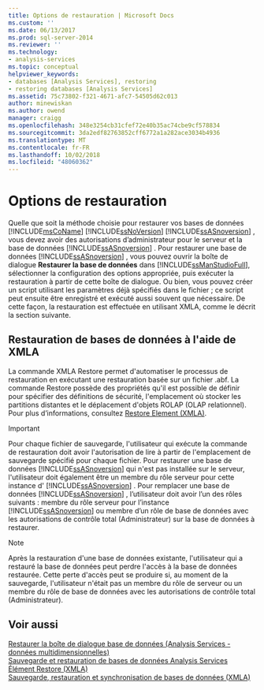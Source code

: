 ```yaml
---
title: Options de restauration | Microsoft Docs
ms.custom: ''
ms.date: 06/13/2017
ms.prod: sql-server-2014
ms.reviewer: ''
ms.technology:
- analysis-services
ms.topic: conceptual
helpviewer_keywords:
- databases [Analysis Services], restoring
- restoring databases [Analysis Services]
ms.assetid: 75c73802-f321-4671-afc7-54505d62c013
author: minewiskan
ms.author: owend
manager: craigg
ms.openlocfilehash: 348e3254cb31cfef72e40b35ac74cbe9cf578834
ms.sourcegitcommit: 3da2edf82763852cff6772a1a282ace3034b4936
ms.translationtype: MT
ms.contentlocale: fr-FR
ms.lasthandoff: 10/02/2018
ms.locfileid: "48060362"
---
```

# <a name="restore-options"></a>Options de restauration
  Quelle que soit la méthode choisie pour restaurer vos bases de données [!INCLUDE[msCoName](../../includes/msconame-md.md)] [!INCLUDE[ssNoVersion](../../includes/ssnoversion-md.md)] [!INCLUDE[ssASnoversion](../../includes/ssasnoversion-md.md)] , vous devez avoir des autorisations d’administrateur pour le serveur et la base de données [!INCLUDE[ssASnoversion](../../includes/ssasnoversion-md.md)] . Pour restaurer une base de données [!INCLUDE[ssASnoversion](../../includes/ssasnoversion-md.md)] , vous pouvez ouvrir la boîte de dialogue **Restaurer la base de données** dans [!INCLUDE[ssManStudioFull](../../includes/ssmanstudiofull-md.md)], sélectionner la configuration des options appropriée, puis exécuter la restauration à partir de cette boîte de dialogue. Ou bien, vous pouvez créer un script utilisant les paramètres déjà spécifiés dans le fichier ; ce script peut ensuite être enregistré et exécuté aussi souvent que nécessaire. De cette façon, la restauration est effectuée en utilisant XMLA, comme le décrit la section suivante.  
  
## <a name="restoring-databases-using-xmla"></a>Restauration de bases de données à l'aide de XMLA  
 La commande XMLA Restore permet d'automatiser le processus de restauration en exécutant une restauration basée sur un fichier .abf. La commande Restore possède des propriétés qu'il est possible de définir pour spécifier des définitions de sécurité, l'emplacement où stocker les partitions distantes et le déplacement d'objets ROLAP (OLAP relationnel). Pour plus d’informations, consultez [Restore Element &#40;XMLA&#41;](../xmla/xml-elements-commands/restore-element-xmla.md).  
  
> [!IMPORTANT]  
>  Pour chaque fichier de sauvegarde, l'utilisateur qui exécute la commande de restauration doit avoir l'autorisation de lire à partir de l'emplacement de sauvegarde spécifié pour chaque fichier. Pour restaurer une base de données [!INCLUDE[ssASnoversion](../../includes/ssasnoversion-md.md)] qui n'est pas installée sur le serveur, l'utilisateur doit également être un membre du rôle serveur pour cette instance d' [!INCLUDE[ssASnoversion](../../includes/ssasnoversion-md.md)] . Pour remplacer une base de données [!INCLUDE[ssASnoversion](../../includes/ssasnoversion-md.md)] , l’utilisateur doit avoir l’un des rôles suivants : membre du rôle serveur pour l’instance [!INCLUDE[ssASnoversion](../../includes/ssasnoversion-md.md)] ou membre d’un rôle de base de données avec les autorisations de contrôle total (Administrateur) sur la base de données à restaurer.  
  
> [!NOTE]  
>  Après la restauration d'une base de données existante, l'utilisateur qui a restauré la base de données peut perdre l'accès à la base de données restaurée. Cette perte d'accès peut se produire si, au moment de la sauvegarde, l'utilisateur n'était pas un membre du rôle de serveur ou un membre du rôle de base de données avec les autorisations de contrôle total (Administrateur).  
  
## <a name="see-also"></a>Voir aussi  
 [Restaurer la boîte de dialogue base de données &#40;Analysis Services - données multidimensionnelles&#41;](../restore-database-dialog-box-analysis-services-multidimensional-data.md)   
 [Sauvegarde et restauration de bases de données Analysis Services](backup-and-restore-of-analysis-services-databases.md)   
 [Élément Restore &#40;XMLA&#41;](../xmla/xml-elements-commands/restore-element-xmla.md)   
 [Sauvegarde, restauration et synchronisation de bases de données &#40;XMLA&#41;](../multidimensional-models-scripting-language-assl-xmla/backing-up-restoring-and-synchronizing-databases-xmla.md)  
  
  
